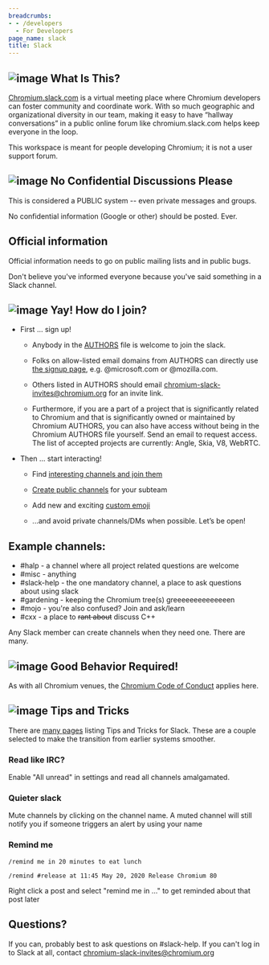 ```yaml
---
breadcrumbs:
- - /developers
  - For Developers
page_name: slack
title: Slack
---
```


## ![image](/developers/slack/blob_peek.png) What Is This?

[Chromium.slack.com](https://chromium.slack.com) is a virtual meeting place
where Chromium developers can foster community and coordinate work. With so much
geographic and organizational diversity in our team, making it easy to have
“hallway conversations” in a public online forum like chromium.slack.com helps
keep everyone in the loop.

This workspace is meant for people developing Chromium; it is not a user support
forum.

## ![image](/developers/slack/blob_stop.png) No Confidential Discussions Please

This is considered a PUBLIC system -- even private messages and groups.

No confidential information (Google or other) should be posted. Ever.

## Official information

Official information needs to go on public mailing lists and in public bugs.

Don't believe you've informed everyone because you've said something in a Slack
channel.

## ![image](/developers/slack/blob_cheer.png) Yay! How do I join?

* First … sign up!

  * Anybody in the
    [AUTHORS](https://chromium.googlesource.com/chromium/src/+/HEAD/AUTHORS)
    file is welcome to join the slack.

  * Folks on allow-listed email domains from AUTHORS can directly use [the
    signup page](https://chromium.slack.com/signup), e.g. @microsoft.com or @mozilla.com.

  * Others listed in AUTHORS should email
    [chromium-slack-invites@chromium.org](mailto:chromium-slack-invites@chromium.org)
    for an invite link.

  * Furthermore, if you are a part of a project that is significantly related
    to Chromium and that is significantly owned or maintained by Chromium
    AUTHORS, you can also have access without being in the Chromium AUTHORS file
    yourself. Send an email to request access. The list of accepted projects are
    currently: Angle, Skia, V8, WebRTC.

* Then … start interacting!

  * Find [interesting channels and join
    them](https://get.slack.help/hc/en-us/articles/205239967-Join-a-channel)

  * [Create public
    channels](https://get.slack.help/hc/en-us/articles/201402297-Create-a-channel)
    for your subteam

  * Add new and exciting [custom
    emoji](https://chromium.slack.com/customize/emoji)

  * ...and avoid private channels/DMs when possible. Let’s be open!

## Example channels:

*   #halp - a channel where all project related questions are welcome
*   #misc - anything
*   #slack-help - the one mandatory channel, a place to ask questions
            about using slack
*   #gardening - keeping the Chromium tree(s) greeeeeeeeeeeeeen
*   #mojo - you're also confused? Join and ask/learn
*   #cxx - a place to ~~rant about~~ discuss C++

Any Slack member can create channels when they need one. There are many.

## ![image](/developers/slack/blob_praise.png) Good Behavior Required!

As with all Chromium venues, the [Chromium Code of
Conduct](https://chromium.googlesource.com/chromium/src/+/HEAD/CODE_OF_CONDUCT.md)
applies here.

## ![image](/developers/slack/blob_think.png) Tips and Tricks

There are [many
pages](https://www.google.se/search?client=opera&q=slack+tips+and+tricks&sourceid=opera&ie=UTF-8&oe=UTF-8)
listing Tips and Tricks for Slack. These are a couple selected to make the
transition from earlier systems smoother.

### Read like IRC?

Enable "All unread" in settings and read all channels amalgamated.

### Quieter slack

Mute channels by clicking on the channel name. A muted channel will
still notify you if someone triggers an alert by using your name

### Remind me

```
/remind me in 20 minutes to eat lunch

/remind #release at 11:45 May 20, 2020 Release Chromium 80
```

Right click a post and select "remind me in ..." to get reminded about that post
later

## Questions?

If you can, probably best to ask questions on #slack-help. If you can't log in
to Slack at all, contact chromium-slack-invites@chromium.org
